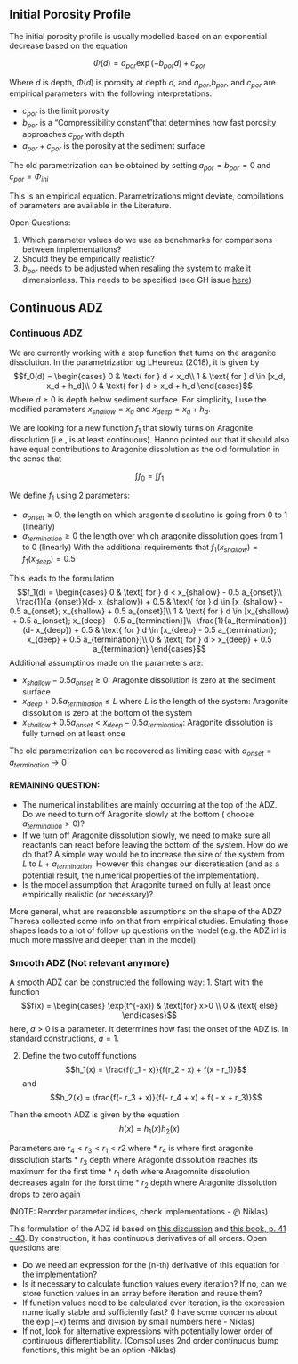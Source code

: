 ## Initial Porosity Profile

The initial porosity profile is usually modelled based on an exponential
decrease based on the equation

$$ \Phi(d) = a_{por} \exp(- b_{por} d) + c_{por}$$

Where $d$ is depth, $\Phi(d)$ is porosity at depth $d$, and
$a_{por}$,$b_{por}$, and $c_{por}$ are empirical parameters with the
following interpretations:

- $c_{por}$ is the limit porosity
- $b_{por}$ is a “Compressibility constant”that determines how fast
  porosity approaches $c_{por}$ with depth
- $a_{por} + c_{por}$ is the porosity at the sediment surface

The old parametrization can be obtained by setting $a_{por}=b_{por}=0$
and $c_{por}=\Phi_{ini}$

This is an empirical equation. Parametrizations might deviate,
compilations of parameters are available in the Literature.

Open Questions:

1.  Which parameter values do we use as benchmarks for comparisons
    between implementations?
2.  Should they be empirically realistic?
3.  $b_{por}$ needs to be adjusted when resaling the system to make it
    dimensionless. This needs to be specified (see GH issue
    [here](https://github.com/MindTheGap-ERC/LMA-Matlab/issues/4))

## Continuous ADZ

### Continuous ADZ

We are currently working with a step function that turns on the
aragonite dissolution. In the parametrization og LHeureux (2018), it is
given by $$f_0(d) = 
\begin{cases}
0  & \text{ for } d < x_d\\
1 & \text{ for } d \in [x_d, x_d + h_d]\\
0 & \text{ for } d > x_d + h_d
\end{cases}$$ Where $d \geq 0$ is depth below sediment surface. For
simplicity, I use the modified parameters $x_{shallow} = x_d$ and
$x_{deep} = x_d +h_d$.

We are looking for a new function $f_1$ that slowly turns on Aragonite
dissolution (i.e., is at least continuous). Hanno pointed out that it
should also have equal contributions to Aragonite dissolution as the old
formulation in the sense that

$$\int f_0 = \int f_1$$

We define $f_1$ using 2 parameters:

- $a_{onset} \geq 0$, the length on which aragonite dissolutino is going
  from 0 to 1 (linearly)
- $a_{termination} \geq 0$ the length over which aragonite dissolution
  goes from 1 to 0 (linearly) With the additional requirements that
  $f_1(x_{shallow}) = f_1(x_{deep} ) = 0.5$

This leads to the formulation $$f_1(d) = 
\begin{cases}
0  & \text{ for } d < x_{shallow} - 0.5 a_{onset}\\
\frac{1}{a_{onset}}(d- x_{shallow}) + 0.5 & \text{ for } d \in [x_{shallow} - 0.5 a_{onset}; x_{shallow} + 0.5 a_{onset}]\\
1 & \text{ for } d \in [x_{shallow} + 0.5 a_{onset}; x_{deep} - 0.5 a_{termination}]\\
-\frac{1}{a_{termination}}(d- x_{deep}) + 0.5 & \text{ for } d \in [x_{deep} - 0.5 a_{termination}; x_{deep} + 0.5 a_{termination}]\\
0 & \text{ for } d > x_{deep} + 0.5 a_{termination} 
\end{cases}$$ Additional assumptinos made on the parameters are:

- $x_{shallow} - 0.5 a_{onset} \geq 0$: Aragonite dissolution is zero at
  the sediment surface
- $x_{deep} + 0.5 a_{termination} \leq L$ where $L$ is the length of the
  system: Aragonite dissolution is zero at the bottom of the system
- $x_{shallow} + 0.5 a_{onset} < x_{deep} - 0.5 a_{termination}$:
  Aragonite dissolution is fully turned on at least once

The old parametrization can be recovered as limiting case with
$a_{onset} = a_{termination} \to 0$

#### REMAINING QUESTION:

- The numerical instabilities are mainly occurring at the top of the
  ADZ. Do we need to turn off Aragonite slowly at the bottom ( choose
  $a_{termination}>0$)?
- If we turn off Aragonite dissolution slowly, we need to make sure all
  reactants can react before leaving the bottom of the system. How do we
  do that? A simple way would be to increase the size of the system from
  $L$ to $L + a_{termination}$. However this changes our discretisation
  (and as a potential result, the numerical properties of the
  implementation).
- Is the model assumption that Aragonite turned on fully at least once
  empirically realistic (or necessary)?

More general, what are reasonable assumptions on the shape of the ADZ?
Theresa collected some info on that from empirical studies. Emulating
those shapes leads to a lot of follow up questions on the model
(e.g. the ADZ irl is much more massive and deeper than in the model)

### Smooth ADZ (Not relevant anymore)

A smooth ADZ can be constructed the following way: 1. Start with the
function $$f(x) = 
\begin{cases}
\exp(t^{-ax})  & \text{for} x>0 \\
0 & \text{ else}
\end{cases}$$ here, $a>0$ is a parameter. It determines how fast the
onset of the ADZ is. In standard constructions, $a = 1$.

2.  Define the two cutoff functions $$h_1(x) = 
    \frac{f(r_1 - x)}{f(r_2 - x) + f(x - r_1)}$$ and $$h_2(x) = 
    \frac{f(- r_3 + x)}{f(- r_4 + x) + f( - x + r_3)}$$

Then the smooth ADZ is given by the equation $$h(x) = h_1(x) h_2(x)$$

Parameters are $r_4 < r_3 < r_1 < r2$ where \* $r_4$ is where first
aragonite dissolution starts \* $r_3$ depth where Aragonite dissolution
reaches its maximum for the first time \* $r_1$ deth where Aragomnite
dissolution decreases again for the forst time \* $r_2$ depth where
Aragonite dissolution drops to zero again

(NOTE: Reorder parameter indices, check implementations - @ Niklas)

This formulation of the ADZ id based on [this
discussion](https://math.stackexchange.com/questions/101480/are-there-other-kinds-of-bump-functions-than-e-frac1x2-1)
and [this book, p. 41 - 43](https://doi.org/10.1007/978-1-4419-9982-5).
By construction, it has continuous derivatives of all orders. Open
questions are:

- Do we need an expression for the (n-th) derivative of this equation
  for the implementation?
- Is it necessary to calculate function values every iteration? If no,
  can we store function values in an array before iteration and reuse
  them?
- If function values need to be calculated ever iteration, is the
  expression numerically stable and sufficiently fast? (I have some
  concerns about the $\exp(-x)$ terms and division by small numbers
  here - Niklas)
- If not, look for alternative expressions with potentially lower order
  of continuous differentiability. (Comsol uses 2nd order continuous
  bump functions, this might be an option -Niklas)
